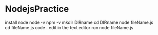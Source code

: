 # NodejsPractice
install node
node -v
npm -v
 mkdir DIRname
 cd DIRname
 node fileName.js
 cd fileName.js
 code .
 edit in the text editor
 run node fileName.js 

